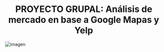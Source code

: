 # <h1 align=center> **PROYECTO GRUPAL: Análisis de mercado en base a Google Mapas y Yelp** </h1>

![imagen]()



